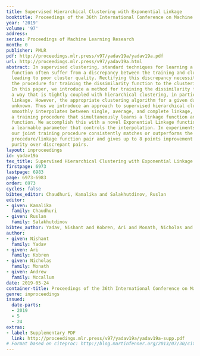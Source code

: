 ```yaml
---
title: Supervised Hierarchical Clustering with Exponential Linkage
booktitle: Proceedings of the 36th International Conference on Machine Learning
year: '2019'
volume: '97'
address: 
series: Proceedings of Machine Learning Research
month: 0
publisher: PMLR
pdf: http://proceedings.mlr.press/v97/yadav19a/yadav19a.pdf
url: http://proceedings.mlr.press/v97/yadav19a.html
abstract: In supervised clustering, standard techniques for learning a pairwise dissimilarity
  function often suffer from a discrepancy between the training and clustering objectives,
  leading to poor cluster quality. Rectifying this discrepancy necessitates matching
  the procedure for training the dissimilarity function to the clustering algorithm.
  In this paper, we introduce a method for training the dissimilarity function in
  a way that is tightly coupled with hierarchical clustering, in particular single
  linkage. However, the appropriate clustering algorithm for a given dataset is often
  unknown. Thus we introduce an approach to supervised hierarchical clustering that
  smoothly interpolates between single, average, and complete linkage, and we give
  a training procedure that simultaneously learns a linkage function and a dissimilarity
  function. We accomplish this with a novel Exponential Linkage function that has
  a learnable parameter that controls the interpolation. In experiments on four datasets,
  our joint training procedure consistently matches or outperforms the next best training
  procedure/linkage function pair and gives up to 8 points improvement in dendrogram
  purity over discrepant pairs.
layout: inproceedings
id: yadav19a
tex_title: Supervised Hierarchical Clustering with Exponential Linkage
firstpage: 6973
lastpage: 6983
page: 6973-6983
order: 6973
cycles: false
bibtex_editor: Chaudhuri, Kamalika and Salakhutdinov, Ruslan
editor:
- given: Kamalika
  family: Chaudhuri
- given: Ruslan
  family: Salakhutdinov
bibtex_author: Yadav, Nishant and Kobren, Ari and Monath, Nicholas and Mccallum, Andrew
author:
- given: Nishant
  family: Yadav
- given: Ari
  family: Kobren
- given: Nicholas
  family: Monath
- given: Andrew
  family: Mccallum
date: 2019-05-24
container-title: Proceedings of the 36th International Conference on Machine Learning
genre: inproceedings
issued:
  date-parts:
  - 2019
  - 5
  - 24
extras:
- label: Supplementary PDF
  link: http://proceedings.mlr.press/v97/yadav19a/yadav19a-supp.pdf
# Format based on citeproc: http://blog.martinfenner.org/2013/07/30/citeproc-yaml-for-bibliographies/
---
```

